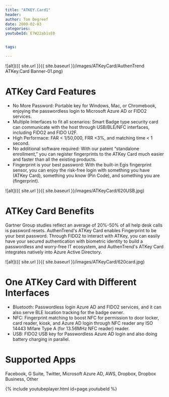 ```yaml
---
title: "ATKEY.Card1"
header:
author: Tom Degreef
date: 2000-02-03
categories:
youtubeId: E7W22ab1sE0


tags:

---
```

![alt]({{ site.url }}{{ site.baseurl }}/images/ATKeyCard/AuthenTrend ATKey.Card Banner-01.png)

# ATKey Card Features #
- No More Password: Portable key for Windows, Mac, or Chromebook, enjoying the passwordless login to Microsoft Azure AD or FIDO2 services. 
- Multiple Interfaces to fit all scenarios: Smart Badge type security card can communicate with the host through USB/BLE/NFC interfaces, including FIDO2 and FIDO U2F. 
- High Performace: FAR < 1/50,000, FRR <3%, and matching time < 1 second. 
- No additional software required: With our patent “standalone enrollment,” you can register fingerprints to the ATKey Card much easier and faster than all the existing products. 
- Fingerprint is your best password: With the built-in Egis fingerprint sensor, you can enjoy the risk-free login with something you have (ATKey Card), something you know (Pin Code), and something you are (fingerprint).

![alt]({{ site.url }}{{ site.baseurl }}/images/ATKeyCard/620USB.jpg)

# ATKey Card Benefits #
Gartner Group studies reflect an average of 20%-50% of all help desk calls is password resets. AuthenTrend's ATKey Card enables Fingerprint to be your best password. Through FIDO2 to interact with ATKey, you can easily have your secured authentication with biometric identity to build a passwordless and worry-free IT ecosystem, and AuthenTrend's ATKey Card integrates natively into Azure Active Directory.

![alt]({{ site.url }}{{ site.baseurl }}/images/ATKeyCard/620card.jpg)
# One ATKey Card with Different Interfaces #
- Bluetooth: Passwordless login Azure AD and FIDO2 services, and it can also serve BLE location tracking for the badge owner. 
- NFC: Fingerprint matching to boost NFC for permission to door locker, card reader, kiosk, and Azure AD login through NFC reader any ISO 14443 Mifare Type A (for 13.56MHz NFC reader) reader.
- USB: FIDO2 USB key for Passwordless Azure AD login and also doing battery charging in parallel.

# Supported Apps	#
Facebook, G Suite, Twitter, Microsoft Azure AD, AWS, Dropbox, Dropbox Business, Other

{% include youtubeplayer.html id=page.youtubeId %}
